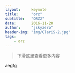 ```yaml
---
layout:     keynote
title:      "orz"
subtitle:   "ORZ2"
date:       2016-11-20
author:     "jskyzero"
header-img: "img/ClariS-2.jpg"
tags:
    - orz
---
```



> 下滑这里查看更多内容



aegfg
